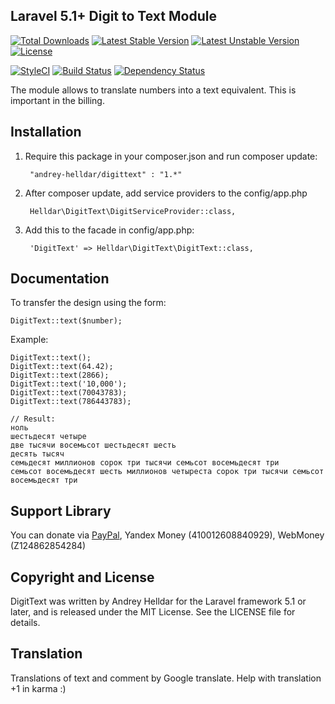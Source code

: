## Laravel 5.1+ Digit to Text Module

[![Total Downloads](https://poser.pugx.org/andrey-helldar/digittext/downloads)](https://packagist.org/packages/andrey-helldar/digittext)
[![Latest Stable Version](https://poser.pugx.org/andrey-helldar/digittext/v/stable)](https://packagist.org/packages/andrey-helldar/digittext)
[![Latest Unstable Version](https://poser.pugx.org/andrey-helldar/digittext/v/unstable)](https://packagist.org/packages/andrey-helldar/digittext)
[![License](https://poser.pugx.org/andrey-helldar/digittext/license)](https://packagist.org/packages/andrey-helldar/digittext)

[![StyleCI](https://styleci.io/repos/45746985/shield)](https://styleci.io/repos/45746985)
[![Build Status](https://travis-ci.org/andrey-helldar/DigitText.svg?branch=master)](https://travis-ci.org/andrey-helldar/DigitText)
[![Dependency Status](https://www.versioneye.com/php/andrey-helldar:digittext/dev-master/badge.svg)](https://www.versioneye.com/php/andrey-helldar:digittext/dev-master)

The module allows to translate numbers into a text equivalent. This is important in the billing.

## Installation

1. Require this package in your composer.json and run composer update:

		"andrey-helldar/digittext" : "1.*"

2. After composer update, add service providers to the config/app.php

		Helldar\DigitText\DigitServiceProvider::class,

3. Add this to the facade in config/app.php:

		'DigitText' => Helldar\DigitText\DigitText::class,

## Documentation

To transfer the design using the form:

    DigitText::text($number);

Example:

    DigitText::text();
    DigitText::text(64.42);
    DigitText::text(2866);
    DigitText::text('10,000');
    DigitText::text(70043783);
    DigitText::text(786443783);

    // Result:
    ноль
    шестьдесят четыре
    две тысячи восемьсот шестьдесят шесть
    десять тысяч
    семьдесят миллионов сорок три тысячи семьсот восемьдесят три
    семьсот восемьдесят шесть миллионов четыреста сорок три тысячи семьсот восемьдесят три


## Support Library

You can donate via [PayPal](https://www.paypal.com/cgi-bin/webscr?cmd=_s-xclick&hosted_button_id=94B8LCPAPJ5VG), Yandex Money (410012608840929), WebMoney (Z124862854284)

## Copyright and License

DigitText was written by Andrey Helldar for the Laravel framework 5.1 or later, and is released under the MIT License. See the LICENSE file for details.

## Translation

Translations of text and comment by Google translate. Help with translation +1 in karma :)